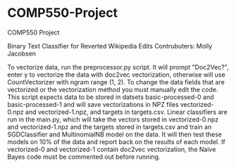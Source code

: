 # COMP550-Project
COMP550 Project

Binary Text Classifier for Reverted Wikipedia Edits
Contrubuters:
Molly Jacobsen


To vectorize data, run the preprocessor.py script. It will prompt "Doc2Vec?", enter y to vectorize the data with doc2vec vectorization, otherwise will use CountVectorizer with ngram range (1, 2). To change the data fields that are vectorized or the vectorization method you must manually edit the code. This script expects data to be stored in datsets basic-processed-0 and basic-processed-1 and will save vectorizations in NPZ files vectorized-0.npz and vectorized-1.npz, and targets in targets.csv.
Linear classifiers are run in the main.py, which will take the vectors stored in vectorized-0.npz and vectorized-1.npz and the targets stored in targets.csv and train an SGDClassifier and MultinomialNB model on the data. It will then test these models on 10% of the data and report back on the results of each model. If vectorized-0 and vectorized-1 contain doc2vec vectorization, the Naive Bayes code must be commented out before running.
